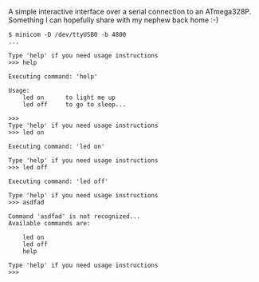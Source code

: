 A simple interactive interface over a serial connection to an ATmega328P.
Something I can hopefully share with my nephew back home :-)


    $ minicom -D /dev/ttyUSB0 -b 4800
    ...

    Type 'help' if you need usage instructions
    >>> help
    
    Executing command: 'help'
    
    Usage:
        led on      to light me up
        led off     to go to sleep...
    
    >>> 
    Type 'help' if you need usage instructions
    >>> led on
    
    Executing command: 'led on'
    
    Type 'help' if you need usage instructions
    >>> led off
    
    Executing command: 'led off'
    
    Type 'help' if you need usage instructions
    >>> asdfad
    
    Command 'asdfad' is not recognized...
    Available commands are:
    
        led on
        led off
        help
    
    Type 'help' if you need usage instructions
    >>> 
